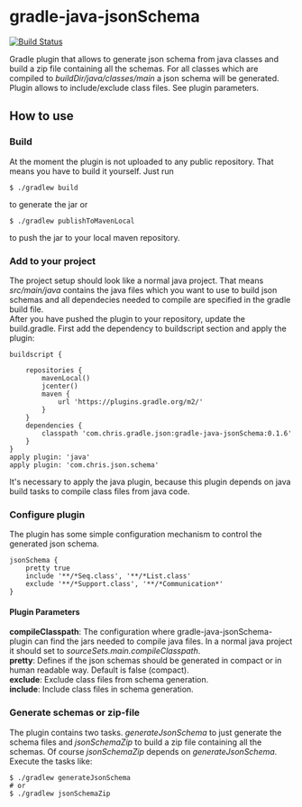 # gradle-java-jsonSchema
[![Build Status](https://travis-ci.org/chris060986/gradle-java-jsonSchema.svg?branch=master)](https://travis-ci.org/chris060986/gradle-java-jsonSchema)

Gradle plugin that allows to generate json schema from java classes and build a zip file containing all the schemas. For all classes which are compiled to _buildDir/java/classes/main_ a json schema will be generated. Plugin allows to include/exclude class files. See plugin parameters.

## How to use

### Build
At the moment the plugin is not uploaded to any public repository. That means you have to build it yourself. Just run 
```
$ ./gradlew build
```
to generate the jar or 
```
$ ./gradlew publishToMavenLocal
```
to push the jar to your local maven repository.

### Add to your project
The project setup should look like a normal java project. That means _src/main/java_ contains the java files which you want to use to build json schemas and all dependecies needed to compile are specified in the gradle build file.  
After you have pushed the plugin to your repository, update the build.gradle. First add the dependency to buildscript section and apply the plugin:
```Gradle
buildscript {

    repositories {
        mavenLocal()
        jcenter()
        maven {
            url 'https://plugins.gradle.org/m2/'
        }
    }
    dependencies {
        classpath 'com.chris.gradle.json:gradle-java-jsonSchema:0.1.6'
    }
}
apply plugin: 'java'
apply plugin: 'com.chris.json.schema'
```
It's necessary to apply the java plugin, because this plugin depends on java build tasks to compile class files from java code.

### Configure plugin
The plugin has some simple configuration mechanism to control the generated json schema. 
```Gradle
jsonSchema {
    pretty true
    include '**/*Seq.class', '**/*List.class'
    exclude '**/*Support.class', '**/*Communication*'
}
```
#### Plugin Parameters  
**compileClasspath**: The configuration where gradle-java-jsonSchema-plugin can find the jars needed to compile java files. In a normal java project it should set to _sourceSets.main.compileClasspath_.  
**pretty**: Defines if the json schemas should be generated in compact or in human readable way. Default is false (compact).  
**exclude**: Exclude class files from schema generation.  
**include**: Include class files in schema generation.


### Generate schemas or zip-file
The plugin contains two tasks. _generateJsonSchema_ to just generate the schema files and _jsonSchemaZip_ to build a zip file containing all the schemas. Of course _jsonSchemaZip_ depends on _generateJsonSchema_.
Execute the tasks like:
```Shell
$ ./gradlew generateJsonSchema
# or
$ ./gradlew jsonSchemaZip
```

